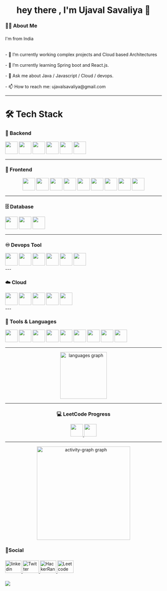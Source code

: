 <h1 align="center">hey there , I'm Ujaval Savaliya 👋</h1>

###

<h3 align="left">👩‍💻  About Me</h3>

###

<p align="left">I'm from India<br><br><br>- 🔭 I’m currently working complex projects and Cloud based Architectures<br><br>- 🌱 I’m currently learning Spring boot and React.js.<br><br>- 💬 Ask me about Java / Javascript / Cloud / devops.<br><br>- 📫 How to reach me: ujavalsavaliya@gmail.com</p>

---

# 🛠 Tech Stack

### 🧠 Backend
<div align="left">

<img src="https://img.shields.io/badge/Java-007396?style=for-the-badge&logo=java&logoColor=white" height="40"/>
<img src="https://img.shields.io/badge/Spring_Boot-6DB33F?style=for-the-badge&logo=springboot&logoColor=white" height="40"/>
<img src="https://img.shields.io/badge/Node.js-339933?style=for-the-badge&logo=nodedotjs&logoColor=white" height="40"/>
<img src="https://img.shields.io/badge/Express.js-000000?style=for-the-badge&logo=express&logoColor=white" height="40"/>
<img src="https://img.shields.io/badge/Next.js-000000?style=for-the-badge&logo=nextdotjs&logoColor=white" height="40"/>
<img src="https://img.shields.io/badge/REST%20API-FF6F00?style=for-the-badge" height="40"/>

</div>

---

### 🎨 Frontend
<div align="center">

<img src="https://img.shields.io/badge/JavaScript-F7DF1E?style=for-the-badge&logo=javascript&logoColor=black" height="40"/>
<img src="https://img.shields.io/badge/TypeScript-3178C6?style=for-the-badge&logo=typescript&logoColor=white" height="40"/>
<img src="https://img.shields.io/badge/React-20232A?style=for-the-badge&logo=react&logoColor=61DAFB" height="40"/>
<img src="https://img.shields.io/badge/Angular-DD0031?style=for-the-badge&logo=angular&logoColor=white" height="40"/>
<img src="https://img.shields.io/badge/HTML5-E34F26?style=for-the-badge&logo=html5&logoColor=white" height="40"/>
<img src="https://img.shields.io/badge/CSS3-1572B6?style=for-the-badge&logo=css3&logoColor=white" height="40"/>
<img src="https://img.shields.io/badge/Tailwind_CSS-38B2AC?style=for-the-badge&logo=tailwind-css&logoColor=white" height="40"/>
<img src="https://img.shields.io/badge/Bootstrap-563D7C?style=for-the-badge&logo=bootstrap&logoColor=white" height="40"/>
<img src="https://img.shields.io/badge/jQuery-0769AD?style=for-the-badge&logo=jquery&logoColor=white" height="40"/>

</div>

---

### 🗄️ Database
<div align="left">

<img src="https://img.shields.io/badge/MySQL-4479A1?style=for-the-badge&logo=mysql&logoColor=white" height="40"/>
<img src="https://img.shields.io/badge/MongoDB-4EA94B?style=for-the-badge&logo=mongodb&logoColor=white" height="40"/>
<img src="https://img.shields.io/badge/PostgreSQL-4169E1?style=for-the-badge&logo=postgresql&logoColor=white" height="40"/>

</div>

---
### ♾️ Devops Tool 
<div align="left">
  <img src="https://img.shields.io/badge/Docker-59666C?style=for-the-badge&logo=Docker&logoColor=white" height="40"/>
  <img src="https://img.shields.io/badge/Linux-59666C?style=for-the-badge&logo=Linux&logoColor=white" height="40"/>
  <img src="https://img.shields.io/badge/Kubernetes-59666C?style=for-the-badge&logo=Kubernetes&logoColor=white" height="40"/>
  <img src="https://img.shields.io/badge/Jenkins-59666C?style=for-the-badge&logo=Jenkins&logoColor=white" height="40"/>
  <img src="https://img.shields.io/badge/Ansible-59666C?style=for-the-badge&logo=Ansible&logoColor=white" height="40"/>
  <img src="https://img.shields.io/badge/Terraform-59666C?style=for-the-badge&logo=Terraform&logoColor=white" height="40"/>
</div>
---

### ☁️ Cloud 
<div align="left">
  <img src="https://img.shields.io/badge/Aws-59666C?style=for-the-badge&logo=Aws&logoColor=white" height="40"/>
  <img src="https://img.shields.io/badge/Azure-59666C?style=for-the-badge&logo=Azure&logoColor=white" height="40"/>
<img src="https://img.shields.io/badge/Vercel-000000?style=for-the-badge&logo=vercel&logoColor=white" height="40"/>
<img src="https://img.shields.io/badge/Railway-0B0D0E?style=for-the-badge&logo=railway&logoColor=white" height="40"/>
  <img src="https://img.shields.io/badge/Netlify-59666C?style=for-the-badge&logo=Netlify&logoColor=white" height="40"/>

</div>
---

### 🧰 Tools & Languages
<div align="left">

<img src="https://img.shields.io/badge/Hibernate-59666C?style=for-the-badge&logo=hibernate&logoColor=white" height="40"/>
<img src="https://img.shields.io/badge/Postman-FF6C37?style=for-the-badge&logo=postman&logoColor=white" height="40"/>
<img src="https://img.shields.io/badge/Maven-C71A36?style=for-the-badge&logo=apachemaven&logoColor=white" height="40"/>
<img src="https://img.shields.io/badge/Atlas-4EA94B?style=for-the-badge&logo=mongodb&logoColor=white" height="40"/>
<img src="https://img.shields.io/badge/Python-3776AB?style=for-the-badge&logo=python&logoColor=white" height="40"/>
<img src="https://img.shields.io/badge/NumPy-013243?style=for-the-badge&logo=numpy&logoColor=white" height="40"/>
<img src="https://img.shields.io/badge/Pandas-150458?style=for-the-badge&logo=pandas&logoColor=white" height="40"/>
<img src="https://img.shields.io/badge/Matplotlib-11557C?style=for-the-badge&logo=matplotlib&logoColor=white" height="40"/>
<img src="https://img.shields.io/badge/C++-00599C?style=for-the-badge&logo=cplusplus&logoColor=white" height="40"/>

</div>

---

<div align="center">
  <img src="https://github-readme-stats.vercel.app/api/top-langs?username=ujavalsavaliya&locale=en&hide_title=false&layout=compact&card_width=320&langs_count=5&theme=dark&hide_border=true&order=2" height="150" alt="languages graph"  />
  
  ---
### 💻 LeetCode Progress

<div align="center">
  <a href="https://leetcode.com/medal/?showImg=0&id=6255751&isLevel=false" target="_blank">
    <img src="https://img.shields.io/badge/LeetCode%20-50%20Days-00B140?style=for-the-badge&logo=leetcode&logoColor=white" height="40"/>
  </a>
  <a href="https://leetcode.com/medal/?showImg=0&id=6796523&isLevel=false" target="_blank">
    <img src="https://img.shields.io/badge/LeetCode%20-100%20Days-0072F5?style=for-the-badge&logo=leetcode&logoColor=white" height="40"/>
  </a>
</div>


---
  <img src="https://github-readme-activity-graph.vercel.app/graph?username=ujavalsavaliya&radius=16&theme=tokyo-night&area=true&order=5&hide_border=true&hide_title=false" height="300" alt="activity-graph graph"  />
</div>

###

<h3 align="left">🤝Social</h3>

###

<div align="left">
  <a href="https://www.linkedin.com/in/ujaval-savaliya-b90056327/" target="_blank">
    <img src="https://raw.githubusercontent.com/maurodesouza/profile-readme-generator/master/src/assets/icons/social/linkedin/default.svg" width="52" height="40" alt="linkedin logo"  />
  </a>
   <a href="https://twitter.com/ujavalsavaliya" target="_blank">
      <img src="https://raw.githubusercontent.com/maurodesouza/profile-readme-generator/master/src/assets/icons/social/twitter/default.svg" width="52" height="40" alt="Twitter logo"/>
    </a>
  <a href="https://www.hackerrank.com/profile/Ujaval_savaliya" target="_blank">
      <img src="https://raw.githubusercontent.com/maurodesouza/profile-readme-generator/master/src/assets/icons/social/hackerrank/default.svg" width="52" height="40" alt="HackerRank logo"/>
    </a>
  <a href="https://leetcode.com/u/savaliyaujaval07/" target="_blank">
      <img src="https://img.shields.io/badge/LeetCode-000000?logo=LeetCode&logoColor=#d16c06" width="52" height="40" alt="Leetcode logo"/>
    </a>
</div>

###



###

<div align="left">
  <img src="https://visitor-badge.laobi.icu/badge?page_id=ujavalsavaliya.ujavalsavaliya&"  />
</div>

###
